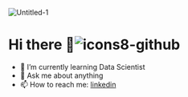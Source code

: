 ![Untitled-1](https://user-images.githubusercontent.com/57296740/205716881-f165ec2b-2946-4839-ace7-5de5e519c7f9.png)
# Hi there 👋![icons8-github](https://user-images.githubusercontent.com/57296740/205718491-08af3809-007d-47c5-a3b4-a0308f97ccb4.gif)



- 🌱 I’m currently learning Data Scientist
- 💬 Ask me about anything
- 📫 How to reach me: [linkedin](https://www.linkedin.com/in/salmanfaishal/)

